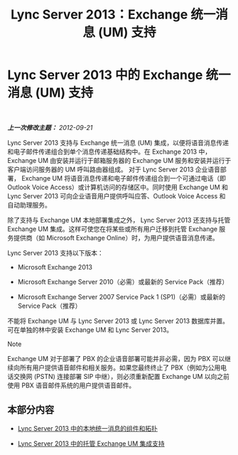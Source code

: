 ﻿---
title: Lync Server 2013：Exchange 统一消息 (UM) 支持
TOCTitle: Exchange 统一消息 (UM) 支持
ms:assetid: 0da62b8d-7416-4fb8-a405-381ca805c53a
ms:mtpsurl: https://technet.microsoft.com/zh-cn/library/Gg398179(v=OCS.15)
ms:contentKeyID: 49311993
ms.date: 05/19/2016
mtps_version: v=OCS.15
ms.translationtype: HT
---

# Lync Server 2013 中的 Exchange 统一消息 (UM) 支持

 

_**上一次修改主题：** 2012-09-21_

Lync Server 2013 支持与 Exchange 统一消息 (UM) 集成，以便将语音消息传递和电子邮件传递组合到单个消息传递基础结构中。在 Exchange 2013 中， Exchange UM 由安装并运行于邮箱服务器的 Exchange UM 服务和安装并运行于客户端访问服务器的 UM 呼叫路由器组成。 对于 Lync Server 2013 企业语音部署， Exchange UM 将语音消息传递和电子邮件传递组合到一个可通过电话（即 Outlook Voice Access）或计算机访问的存储区中。同时使用 Exchange UM 和 Lync Server 2013 可向企业语音用户提供呼叫应答、Outlook Voice Access 和自动助理服务。

除了支持与 Exchange UM 本地部署集成之外， Lync Server 2013 还支持与托管 Exchange UM 集成。这样可使您在将某些或所有用户迁移到托管 Exchange 服务提供商（如 Microsoft Exchange Online）时，为用户提供语音消息传递。

Lync Server 2013 支持以下版本：

  - Microsoft Exchange 2013

  - Microsoft Exchange Server 2010（必需）或最新的 Service Pack（推荐）

  - Microsoft Exchange Server 2007 Service Pack 1 (SP1)（必需）或最新的 Service Pack（推荐）

不能将 Exchange UM 与 Lync Server 2013 或 Lync Server 2013 数据库并置。可在单独的林中安装 Exchange UM 和 Lync Server 2013。

> [!NOTE]  
> Exchange UM 对于部署了 PBX 的企业语音部署可能并非必需，因为 PBX 可以继续向所有用户提供语音邮件和相关服务。如果您最终终止了 PBX（例如为公用电话交换网 (PSTN) 连接部署 SIP 中继），则必须重新配置 Exchange UM 以向之前使用 PBX 语音邮件系统的用户提供语音邮件。



## 本部分内容

  - [Lync Server 2013 中的本地统一消息的组件和拓扑](lync-server-2013-components-and-topologies-for-on-premises-unified-messaging.md)

  - [Lync Server 2013 中的托管 Exchange UM 集成支持](lync-server-2013-support-for-hosted-exchange-um-integration.md)

